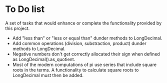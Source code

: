 # To Do list
A set of tasks that would enhance or complete the functionality provided by this project.

- Add "less than" or "less or equal than" dunder methods to LongDecimal.
- Add common operations (division, substraction, product) dunder methods to LongDecimal.
- Negative numbers don't get correctly allocated their sign when defined as LongDecimal().as_quotient.
- Most of the modern computations of pi use series that include square roots in the terms. A functionality to calculate square roots to LongDecimal must then be added.

